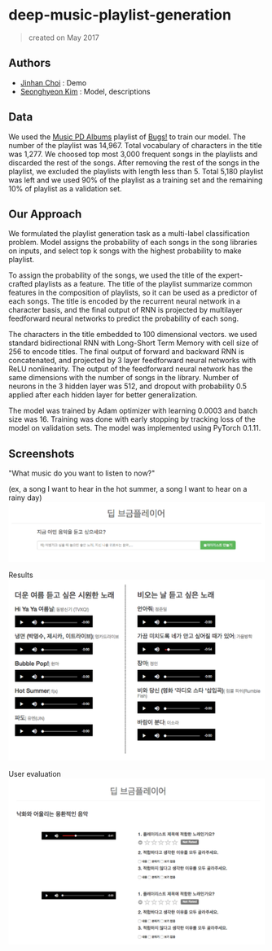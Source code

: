 # deep-music-playlist-generation
> created on May 2017

## Authors
* [Jinhan Choi](https://github.com/jinhan) : Demo
* [Seonghyeon Kim](https://github.com/rosinality) : Model, descriptions

## Data
We used the [Music PD Albums](https://music.bugs.co.kr/musicpd) playlist of [Bugs!](https://music.bugs.co.kr/) to train our model. The number of the playlist was 14,967. Total vocabulary of characters in the title was 1,277. We choosed top most 3,000 frequent songs in the playlists and discarded the rest of the songs. After removing the rest of the songs in the playlist, we excluded the playlists with length less than 5. Total 5,180 playlist was left and we used 90% of the playlist as a training set and the remaining 10% of playlist as a validation set.

## Our Approach
We formulated the playlist generation task as a multi-label classification problem. Model assigns the probability of each songs in the song libraries on inputs, and select top k songs with the highest probability to make playlist.

To assign the probability of the songs, we used the title of the expert-crafted playlists as a feature. The title of the playlist summarize common features in the composition of playlists, so it can be used as a predictor of each songs. The title is encoded by the recurrent neural network in a character basis, and the final output of RNN is projected by multilayer feedforward neural networks to predict the probability of each song.

The characters in the title embedded to 100 dimensional vectors. we used standard bidirectional RNN with Long-Short Term Memory with cell size of 256 to encode titles. The final output of forward and backward RNN is concatenated, and projected by 3 layer feedforward neural networks with ReLU nonlinearity. The output of the feedforward neural network has the same dimensions with the number of songs in the library. Number of neurons in the 3 hidden layer was 512, and dropout with probability 0.5 applied after each hidden layer for better generalization.

The model was trained by Adam optimizer with learning 0.0003 and batch size was 16. Training was done with early stopping by tracking loss of the model on validation sets. The model was implemented using PyTorch 0.1.11.

## Screenshots

"What music do you want to listen to now?"

(ex, a song I want to hear in the hot summer, a song I want to hear on a rainy day)
![open](res/open.png)

Results
![open_result](res/open_result.png)

User evaluation
![survey](res/survey.png)